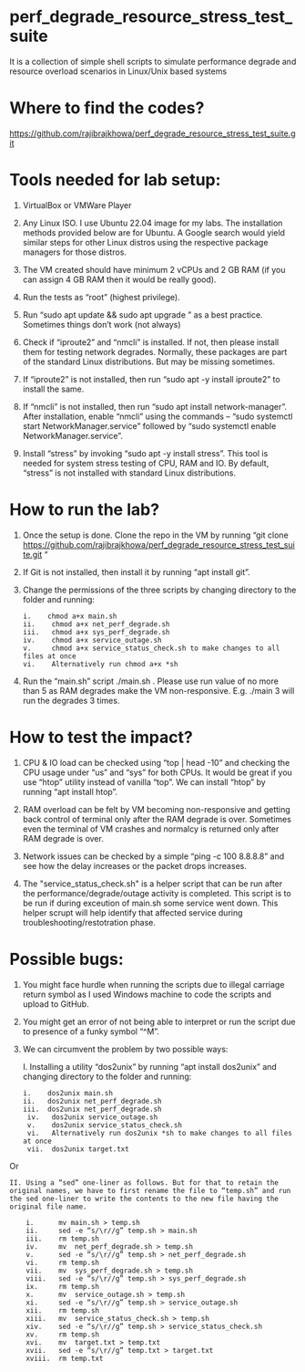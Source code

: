 # perf_degrade_resource_stress_test_suite
It is a collection of simple shell scripts to simulate performance degrade and resource overload scenarios in Linux/Unix based systems

# Where to find the codes?

https://github.com/rajibrajkhowa/perf_degrade_resource_stress_test_suite.git 

# Tools needed for lab setup:

1.	VirtualBox or VMWare Player

2.	Any Linux ISO. I use Ubuntu 22.04 image for my labs. The installation methods provided below are for Ubuntu. A Google search would yield similar steps for other Linux distros using the respective package managers for those distros.

3.	The VM created should have minimum 2 vCPUs and 2 GB RAM (if you can assign 4 GB RAM then it would be really good).

4.	Run the tests as “root” (highest privilege).

5.	Run “sudo apt update && sudo apt upgrade ” as a best practice. Sometimes things don’t work (not always)

6.	Check if “iproute2” and “nmcli” is installed. If not, then please install them for testing network degrades. Normally, these packages are part of the standard Linux distributions. But may be missing sometimes.

7.	If “iproute2” is not installed, then run “sudo apt -y install iproute2” to install the same.

8.	If “nmcli” is not installed, then run “sudo apt install network-manager”. After installation, enable “nmcli” using the commands – “sudo systemctl start NetworkManager.service” followed by “sudo systemctl enable NetworkManager.service”.

9.	Install “stress” by invoking “sudo apt -y install stress”. This tool is needed for system stress testing of CPU, RAM and IO. By default, “stress” is not installed with standard Linux distributions.

# How to run the lab?

1.	Once the setup is done. Clone the repo in the VM by running “git clone https://github.com/rajibrajkhowa/perf_degrade_resource_stress_test_suite.git “

2.	If Git is not installed, then install it by running “apt install git”.

3.	Change the permissions of the three scripts by changing directory to the folder and running:
   
        i.    chmod a+x main.sh
  	    ii.    chmod a+x net_perf_degrade.sh
  	    iii.   chmod a+x sys_perf_degrade.sh
  	    iv.    chmod a+x service_outage.sh
  	    v.     chmod a+x service_status_check.sh to make changes to all files at once
  	    vi.    Alternatively run chmod a+x *sh

5.	Run the “main.sh” script ./main.sh <number of runs>. Please use run value of no more than 5 as RAM degrades make the VM non-responsive. E.g. ./main 3 will run the degrades 3 times.

# How to test the impact?

1.	CPU & IO load can be checked using “top | head -10” and checking the CPU usage under “us” and “sys” for both CPUs. It would be great if you use “htop” utility instead of vanilla “top”. We can install “htop” by running “apt install htop”.

2.	RAM overload can be felt by VM becoming non-responsive and getting back control of terminal only after the RAM degrade is over. Sometimes even the terminal of VM crashes and normalcy is returned only after RAM degrade is over.

3.	Network issues can be checked by a simple “ping -c 100 8.8.8.8” and see how the delay increases or the packet drops increases.
   
5.	The "service_status_check.sh" is a helper script that can be run after the performance/degrade/outage activity is completed. This script is to be run if during exceution of main.sh some service went down. This helper scrupt will help identify that affected service during troubleshooting/restotration phase. 

# Possible bugs:

1.	You might face hurdle when running the scripts due to illegal carriage return symbol as I used Windows machine to code the scripts and upload to GitHub.

2.	You might get an error of not being able to interpret or run the script due to presence of a funky symbol “^M”.

3.	We can circumvent the problem by two possible ways:

    I. Installing a utility “dos2unix” by running “apt install dos2unix” and changing directory to the folder and running:

        i.    dos2unix main.sh
        ii.   dos2unix net_perf_degrade.sh
        iii.  dos2unix net_perf_degrade.sh
  	     iv.   dos2unix service_outage.sh
  	     v.    dos2unix service_status_check.sh
  	     vi.   Alternatively run dos2unix *sh to make changes to all files at once
  	     vii.  dos2unix target.txt
  	
Or

    II. Using a “sed” one-liner as follows. But for that to retain the original names, we have to first rename the file to “temp.sh” and run the sed one-liner to write the contents to the new file having the original file name.

        i.      mv main.sh > temp.sh
        ii.     sed -e “s/\r//g” temp.sh > main.sh
        iii.    rm temp.sh
        iv.     mv  net_perf_degrade.sh > temp.sh
        v.      sed -e “s/\r//g” temp.sh > net_perf_degrade.sh
        vi.     rm temp.sh
        vii.    mv  sys_perf_degrade.sh > temp.sh
        viii.   sed -e “s/\r//g” temp.sh > sys_perf_degrade.sh
        ix.     rm temp.sh
        x.      mv  service_outage.sh > temp.sh
        xi.     sed -e “s/\r//g” temp.sh > service_outage.sh
        xii.    rm temp.sh
        xiii.   mv  service_status_check.sh > temp.sh
        xiv.    sed -e “s/\r//g” temp.sh > service_status_check.sh
        xv.     rm temp.sh
        xvi.    mv  target.txt > temp.txt
        xvii.   sed -e “s/\r//g” temp.txt > target.txt
        xviii.  rm temp.txt

